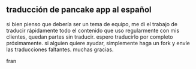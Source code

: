 ## traducción de pancake app al español

si bien pienso que debería ser un tema de equipo, me di el trabajo de traducir rápidamente todo el contenido que uso regularmente con mis clientes, quedan partes sin traducir. espero traducirlo por completo próximamente. si alguien quiere ayudar, simplemente haga un fork y envíe las traducciones faltantes. muchas gracias.

fran
